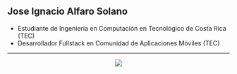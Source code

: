 ## Jose Ignacio Alfaro Solano

- Estudiante de Ingeniería en Computación en Tecnológico de Costa Rica (TEC)
- Desarrollador Fullstack en Comunidad de Aplicaciones Móviles (TEC)
---

<p align = "center">
   <img src = "https://github-readme-stats.vercel.app/api/top-langs/?username=jalfaros&hide=css,html&theme=tokyonight">
</p>
